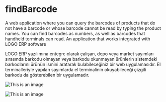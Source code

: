 # findBarcode
A web application where you can query the barcodes of products that do not have a barcode or whose barcode cannot be read by typing the product names. 
You can find barcodes as numbers, as well as barcodes that handheld terminals can read.
An application that works integrated with LOGO ERP software


LOGO ERP yazılımına entegre olarak çalışan, depo veya market sayımları sırasında barkodu olmayan veya barkodu okunmayan ürünlerin sistemdeki barkodlarını ürünün ismini aratarak bulabileceğiniz bir web uygulamasıdır. El terminalleriyle yapılan sayımlarda el terminalinin okuyabileceği çizgili barkodu da gösterebilen bir uygulamadır.



![This is an image](https://user-images.githubusercontent.com/73249432/216673819-381b34b0-7d39-4e8e-99f6-d06d03c862dd.PNG)

![This is an image](https://user-images.githubusercontent.com/73249432/216673823-c9355e46-3138-4002-811c-9ea7b72f8d72.PNG)
